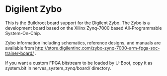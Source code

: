 Digilent Zybo
=============

This is the Buildroot board support for the Digilent Zybo. The Zybo is
a development board based on the Xilinx Zynq-7000 based All-Programmable
System-On-Chip.

Zybo information including schematics, reference designs, and manuals are
available from http://store.digilentinc.com/zybo-zynq-7000-arm-fpga-soc-trainer-board/ .

If you want a custom FPGA bitstream to be loaded by U-Boot, copy it as
system.bit in nerves_system_zynq/board/ directory.

